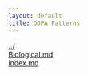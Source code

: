 ```yaml
---
layout: default
title: ODPA Patterns
---
```

  
[../](../)  
[Biological.md](./Biological.md)  
[index.md](./index.md)  
